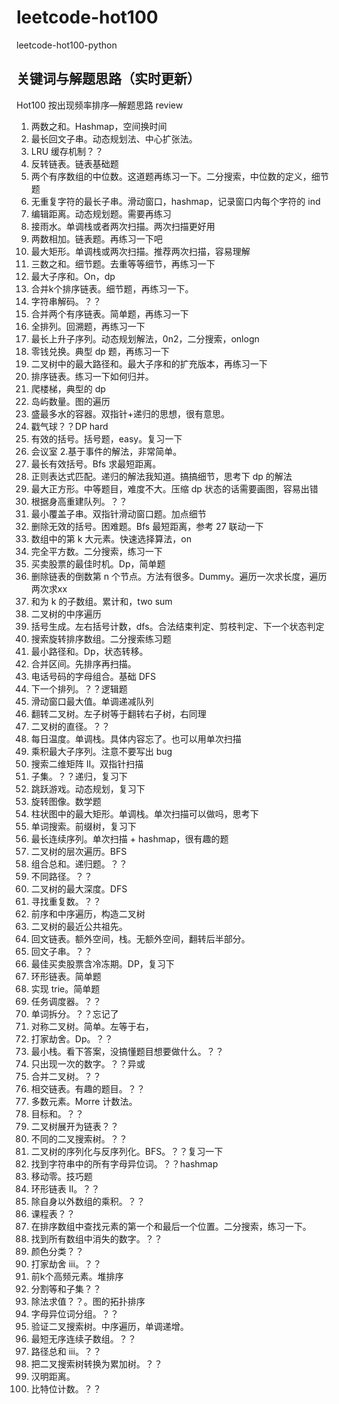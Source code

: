 # leetcode-hot100
leetcode-hot100-python

## 关键词与解题思路（实时更新）

Hot100 按出现频率排序—解题思路 review

1.	两数之和。Hashmap，空间换时间
2.	最长回文子串。动态规划法、中心扩张法。
3.	LRU 缓存机制？？
4.	反转链表。链表基础题
5.	两个有序数组的中位数。这道题再练习一下。二分搜索，中位数的定义，细节题
6.	无重复字符的最长子串。滑动窗口，hashmap，记录窗口内每个字符的 ind
7.	编辑距离。动态规划题。需要再练习
8.	接雨水。单调栈或者两次扫描。两次扫描更好用
9.	两数相加。链表题。再练习一下吧
10.	最大矩形。单调栈或两次扫描。推荐两次扫描，容易理解
11.	三数之和。细节题。去重等等细节，再练习一下
12.	最大子序和。On，dp
13.	合并k个排序链表。细节题，再练习一下。
14.	字符串解码。？？
15.	合并两个有序链表。简单题，再练习一下
16.	全排列。回溯题，再练习一下
17.	最长上升子序列。动态规划解法，0n2，二分搜索，onlogn
18.	零钱兑换。典型 dp 题，再练习一下
19.	二叉树中的最大路径和。最大子序和的扩充版本，再练习一下
20.	排序链表。练习一下如何归并。
21.	爬楼梯，典型的 dp
22.	岛屿数量。图的遍历
23.	盛最多水的容器。双指针+递归的思想，很有意思。
24.	戳气球？？DP hard
25.	有效的括号。括号题，easy。复习一下
26.	会议室 2.基于事件的解法，非常简单。
27.	最长有效括号。Bfs 求最短距离。
28.	正则表达式匹配。递归的解法我知道。搞搞细节，思考下 dp 的解法
29.	最大正方形。中等题目，难度不大。压缩 dp 状态的话需要画图，容易出错
30.	根据身高重建队列。？？
31.	最小覆盖子串。双指针滑动窗口题。加点细节
32.	删除无效的括号。困难题。Bfs 最短距离，参考 27 联动一下
33.	数组中的第 k 大元素。快速选择算法，on
34.	完全平方数。二分搜索，练习一下
35.	买卖股票的最佳时机。Dp，简单题
36.	删除链表的倒数第 n 个节点。方法有很多。Dummy。遍历一次求长度，遍历两次求xx
37.	和为 k 的子数组。累计和，two sum
38.	二叉树的中序遍历
39.	括号生成。左右括号计数，dfs。合法结束判定、剪枝判定、下一个状态判定
40.	搜索旋转排序数组。二分搜索练习题
41.	最小路径和。Dp，状态转移。
42.	合并区间。先排序再扫描。
43.	电话号码的字母组合。基础 DFS
44.	下一个排列。？？逻辑题
45.	滑动窗口最大值。单调递减队列
46.	翻转二叉树。左子树等于翻转右子树，右同理
47.	二叉树的直径。？？
48.	每日温度。单调栈。具体内容忘了。也可以用单次扫描
49.	乘积最大子序列。注意不要写出 bug
50.	搜索二维矩阵 II。双指针扫描
51.	子集。？？递归，复习下
52.	跳跃游戏。动态规划，复习下
53.	旋转图像。数学题
54.	柱状图中的最大矩形。单调栈。单次扫描可以做吗，思考下
55.	单词搜索。前缀树，复习下
56.	最长连续序列。单次扫描 + hashmap，很有趣的题
57.	二叉树的层次遍历。BFS
58.	组合总和。递归题。？？
59.	不同路径。？？
60.	二叉树的最大深度。DFS
61.	寻找重复数。？？
62.	前序和中序遍历，构造二叉树
63.	二叉树的最近公共祖先。
64.	回文链表。额外空间，栈。无额外空间，翻转后半部分。
65.	回文子串。？？
66.	最佳买卖股票含冷冻期。DP，复习下
67.	环形链表。简单题
68.	实现 trie。简单题
69.	任务调度器。？？
70.	单词拆分。？？忘记了
71.	对称二叉树。简单。左等于右，
72.	打家劫舍。Dp。？？
73.	最小栈。看下答案，没搞懂题目想要做什么。？？
74.	只出现一次的数字。？？异或
75.	合并二叉树。？？
76.	相交链表。有趣的题目。？？
77.	多数元素。Morre 计数法。
78.	目标和。？？
79.	二叉树展开为链表？？
80.	不同的二叉搜索树。？？
81.	二叉树的序列化与反序列化。BFS。？？复习一下
82.	找到字符串中的所有字母异位词。？？hashmap
83.	移动零。技巧题
84.	环形链表 II。？？
85.	除自身以外数组的乘积。？？
86.	课程表？？
87.	在排序数组中查找元素的第一个和最后一个位置。二分搜索，练习一下。
88.	找到所有数组中消失的数字。？？
89.	颜色分类？？
90.	打家劫舍 iii。？？
91.	前k个高频元素。堆排序
92.	分割等和子集？？
93.	除法求值？？。图的拓扑排序
94.	字母异位词分组。？？
95.	验证二叉搜索树。中序遍历，单调递增。
96.	最短无序连续子数组。？？
97.	路径总和 iii。？？
98.	把二叉搜索树转换为累加树。？？
99.	汉明距离。
100.	比特位计数。？？
